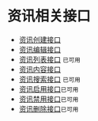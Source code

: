 # 资讯相关接口

- [资讯创建接口](api/aj/essay/add)
- [资讯编辑接口](api/aj/essay/modify)
- [资讯列表接口](api/aj/essay/list) `已可用`
- [资讯内容接口](api/aj/essay/info)
- [资讯搜索接口](api/aj/essay/search) `已可用`
- [资讯启用接口](api/aj/essay/enable)`已可用`
- [资讯禁用接口](api/aj/essay/disable)`已可用`
- [资讯删除接口](api/aj/essay/remove)`已可用`